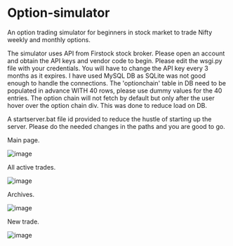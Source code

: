 # Option-simulator
An option trading simulator for beginners in stock market to trade Nifty weekly and monthly options.

The simulator uses API from Firstock stock broker. Please open an account and obtain the API keys and vendor code to begin.
Please edit the wsgi.py file with your credentials. You will have to change the API key every 3 months as it expires.
I have used MySQL DB as SQLite was not good enough to handle the connections.
The 'optionchain' table in DB need to be populated in advance WITH 40 rows, please use dummy values for the 40 entries.
The option chain will not fetch by default but only after the user hover over the option chain div. This was done to reduce load on DB.

A startserver.bat file id provided to reduce the hustle of starting up the server. Please do the needed changes in the paths and you are good to go.


Main page.

![image](https://user-images.githubusercontent.com/40312761/198940851-c411819b-2195-4a11-89fe-9eff70fe421b.png)

All active trades.

![image](https://user-images.githubusercontent.com/40312761/198941043-585c0d63-fcd2-4b9e-9746-31f590cd6cc2.png)

Archives.

![image](https://user-images.githubusercontent.com/40312761/198941242-b9b43259-1681-4211-8918-c4d790c2d782.png)

New trade.

![image](https://user-images.githubusercontent.com/40312761/198941458-1000e8bd-727c-4fa5-a6cf-099cde3778e5.png)

